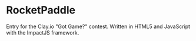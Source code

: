 RocketPaddle
============

Entry for the Clay.io "Got Game?" contest. Written in HTML5 and JavaScript with the ImpactJS framework.
